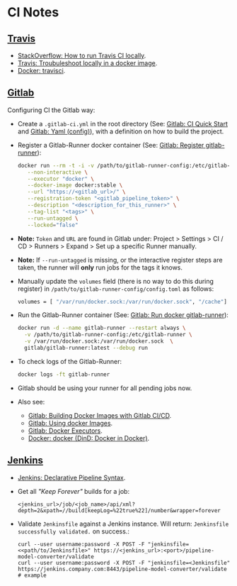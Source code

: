 CI Notes
========

[Travis]
--------

* [StackOverflow: How to run Travis CI locally].
* [Travis: Troubuleshoot locally in a docker image].
* [Docker: travisci].

[Gitlab]
--------

Configuring CI the Gitlab way:

* Create a `.gitlab-ci.yml` in the root directory (See: [Gitlab: CI Quick
  Start] and [Gitlab: Yaml (config)]), with a definition on how to build the
  project.
* Register a Gitlab-Runner docker container (See: [Gitlab: Register
  gitlab-runner]):

  ```bash
  docker run --rm -t -i -v /path/to/gitlab-runner-config:/etc/gitlab-runner --name gitlab-runner gitlab/gitlab-runner register \
     --non-interactive \
     --executor "docker" \
     --docker-image docker:stable \
     --url "https://<gitlab_url>/" \
     --registration-token "<gitlab_pipeline_token>" \
     --description "<description_for_this_runner>" \
     --tag-list "<tags>" \
     --run-untagged \
     --locked="false"
  ```

* **Note:** `Token` and `URL` are found in Gitlab under: Project > Settings >
  CI / CD > Runners > Expand > Set up a specific Runner manually.
* **Note:** If `--run-untagged` is missing, or the interactive register steps
  are taken, the runner will **only** run jobs for the tags it knows.
* Manually update the `volumes` field (there is no way to do this during
  register) in `/path/to/gitlab-runner-config/config.toml` as follows:

  ```bash
  volumes = [ "/var/run/docker.sock:/var/run/docker.sock", "/cache"]
  ```

* Run the Gitlab-Runner container (See: [Gitlab: Run docker gitlab-runner]):

  ```bash
  docker run -d --name gitlab-runner --restart always \
    -v /path/to/gitlab-runner-config:/etc/gitlab-runner \
    -v /var/run/docker.sock:/var/run/docker.sock  \
    gitlab/gitlab-runner:latest --debug run
  ```

* To check logs of the Gitlab-Runner:

  ```bash
  docker logs -ft gitlab-runner
  ```

* Gitlab should be using your runner for all pending jobs now.
* Also see:
    * [Gitlab: Building Docker Images with Gitlab CI/CD].
    * [Gitlab: Using docker Images].
    * [Gitlab: Docker Executors].
    * [Docker: docker (DinD: Docker in Docker)].

[Jenkins]
---------

* [Jenkins: Declarative Pipeline Syntax].
* Get all _"Keep Forever"_ builds for a job:

  ```
  <jenkins_url>/job/<job_name>/api/xml?depth=2&xpath=//build[keepLog=%22true%22]/number&wrapper=forever
  ```

* Validate `Jenkinsfile` against a Jenkins instance. Will return: `Jenkinsfile
  successfully validated.` on success.:

  ```
  curl --user username:password -X POST -F "jenkinsfile=<<path/to/Jenkinsfile>" https://<jenkins_url>:<port>/pipeline-model-converter/validate
  curl --user username:password -X POST -F "jenkinsfile=<Jenkinsfile" https://jenkins.company.com:8443/pipeline-model-converter/validate  # example
  ```

[Travis]: https://travis-ci.com
[StackOverflow: How to run Travis CI locally]: https://stackoverflow.com/questions/21053657/how-to-run-travis-ci-locally#35972902
[Travis: Troubuleshoot locally in a docker image]: https://docs.travis-ci.com/user/common-build-problems/#Troubleshooting-Locally-in-a-Docker-Image
[Docker: travisci]: https://hub.docker.com/r/travisci/

[Gitlab]: https://about.gitlab.com
[Gitlab: CI Quick Start]: https://docs.gitlab.com/ee/ci/quick_start/
[Gitlab: Yaml (config)]: https://docs.gitlab.com/ee/ci/yaml/
[Gitlab: Register gitlab-runner]: https://docs.gitlab.com/runner/register/index.html#one-line-registration-command
[Gitlab: Run docker gitlab-runner]: https://docs.gitlab.com/runner/install/docker.html#docker-image-installation-and-configuration
[Gitlab: Building Docker Images with Gitlab CI/CD]: https://docs.gitlab.com/ee/ci/docker/using_docker_build.html
[Gitlab: Using docker Images]: https://docs.gitlab.com/ee/ci/docker/using_docker_images.html
[Gitlab: Docker Executors]: https://docs.gitlab.com/runner/executors/docker.html
[Docker: docker (DinD: Docker in Docker)]: https://hub.docker.com/_/docker/

[Jenkins]: https://jenkins.io
[Jenkins: Declarative Pipeline Syntax]: https://jenkins.io/doc/book/pipeline/syntax/
